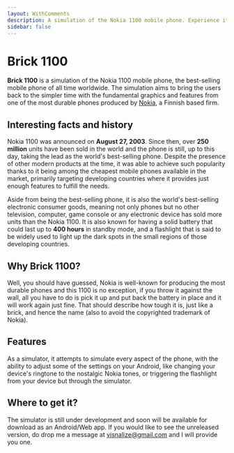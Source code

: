 ```yaml
---
layout: WithComments
description: A simulation of the Nokia 1100 mobile phone. Experience it on your smartphone/web browser
sidebar: false
---
```


# Brick 1100

<a-social />

**Brick 1100** is a simulation of the Nokia 1100 mobile phone, the best-selling mobile phone of all time worldwide. The simulation aims to bring the users back to the simpler time with the fundamental graphics and features from one of the most durable phones produced by [Nokia](https://en.wikipedia.org/wiki/Nokia), a Finnish based firm.

## Interesting facts and history

Nokia 1100 was announced on **August 27, 2003**. Since then, over **250 million** units have been sold in the world and the phone is still, up to this day, taking the lead as the world's best-selling phone. Despite the presence of other modern products at the time, it was able to achieve such popularity thanks to it being among the cheapest mobile phones available in the market, primarily targeting developing countries where it provides just enough features to fulfill the needs.

Aside from being the best-selling phone, it is also the world's best-selling electronic consumer goods, meaning not only phones but no other television, computer, game console or any electronic device has sold more units than the Nokia 1100. It is also known for having a solid battery that could last up to **400 hours** in standby mode, and a flashlight that is said to be widely used to light up the dark spots in the small regions of those developing countries.

## Why Brick 1100?

Well, you should have guessed, Nokia is well-known for producing the most durable phones and this 1100 is no exception, if you throw it against the wall, all you have to do is pick it up and put back the battery in place and it will work again just fine. That should describe how tough it is, just like a brick, and hence the name (also to avoid the copyrighted trademark of Nokia).

## Features

As a simulator, it attempts to simulate every aspect of the phone, with the ability to adjust some of the settings on your Android, like changing your device's ringtone to the nostalgic Nokia tones, or triggering the flashlight from your device but through the simulator.

## Where to get it?

The simulator is still under development and soon will be available for download as an Android/Web app. If you would like to see the unreleased version, do drop me a message at [visnalize@gmail.com](mailto:visnalize@gmail.com) and I will provide you one.

<setupad-ads />
